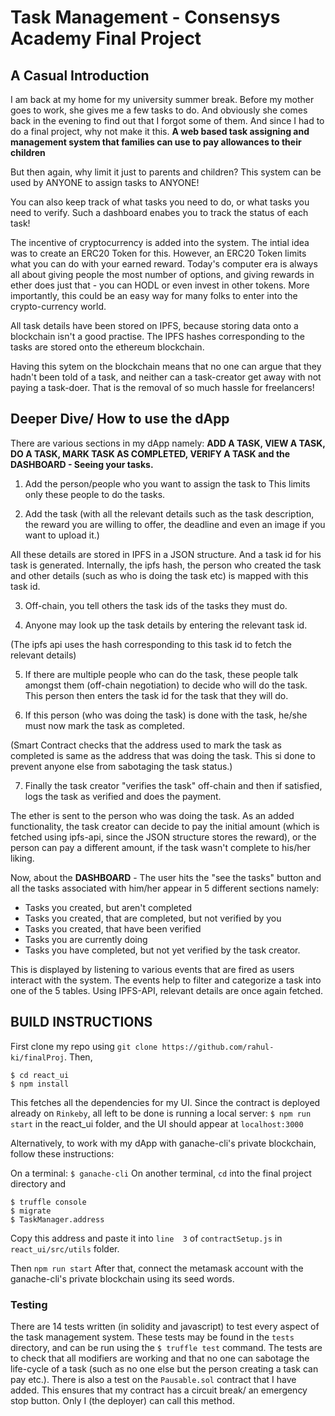 # Task Management - Consensys Academy Final Project

## A Casual Introduction
I am back at my home for my university summer break. Before my mother goes to work, she gives me a few tasks to do. And obviously she comes back in the evening to find out that I forgot some of them.  And since I had to do a final project, why not make it this. **A web based task assigning and management system that families can use to pay allowances to their children** 

But then again, why limit it just to parents and children? This system can be used by ANYONE to assign tasks to ANYONE!

You can also keep track of what tasks you need to do, or what tasks you need to verify. Such a dashboard enabes you to track the status of each task!

The incentive of cryptocurrency is added into the system. The intial idea was to create an ERC20 Token for this. However, an ERC20 Token limits what you can do with your earned reward. Today's computer era is always all about giving people the most number of options, and giving rewards in ether does just that - you can HODL or even invest in other tokens. More importantly, this could be an easy way for many folks to enter into the crypto-currency world.

All task details have been stored on IPFS, because storing data onto a blockchain isn't a good practise. The IPFS hashes corresponding to the tasks are stored onto the ethereum blockchain.

Having this sytem on the blockchain means that no one can argue that they hadn't been told of a task, and neither can a task-creator get away with not paying a task-doer. That is the removal of so much hassle for freelancers!

## Deeper Dive/ How to use the dApp
There are various sections in my dApp namely: **ADD A TASK, VIEW A TASK, DO A TASK, MARK TASK AS COMPLETED, VERIFY A TASK and the DASHBOARD - Seeing your tasks.**

1. Add the person/people who you want to assign the task to
This limits only these people to do the tasks.

2. Add the task (with all the relevant details such as the task description, the reward you are willing to offer, the deadline and even an image if you want to upload it.)

All these details are stored in IPFS in a JSON structure. And a task id for his task is generated. Internally, the ipfs hash, the person who created the task and other details (such as who is doing the task etc) is mapped with this task id. 

3. Off-chain, you tell others the task ids of the tasks they must do.

4. Anyone may look up the task details by entering the relevant task id. 

(The ipfs api uses the hash corresponding to this task id to fetch the relevant details)

5. If there are multiple people who can do the task, these people talk amongst them (off-chain negotiation) to decide who will do the task. This person then enters the task id for the task that they will do.

6.  If this person (who was doing the task) is done with the task, he/she must now mark the task as completed.

(Smart Contract checks that the address used to mark the task as completed is same as the address that was doing the task. This si done to prevent anyone else from sabotaging the task status.)

7. Finally the task creator "verifies the task" off-chain and then if satisfied, logs the task as verified and does the payment. 

The ether is sent to the person who was doing the task. As an added functionality, the task creator can decide to pay the initial amount (which is fetched using ipfs-api, since the JSON structure stores the reward), or the person can pay a different amount, if the task wasn't complete to his/her liking.

Now, about the **DASHBOARD** - The user hits the "see the tasks" button and all the tasks associated with him/her appear in 5 different sections namely:

- Tasks you created, but aren't completed
- Tasks you created, that are completed, but not verified by you
- Tasks you created, that have been verified
- Tasks you are currently doing
- Tasks you have completed, but not yet verified by the task creator.

This is displayed by listening to various events that are fired as users interact with the system. The events help to filter and categorize a task into one of the 5 tables. Using IPFS-API, relevant details are once again fetched.

## BUILD INSTRUCTIONS

First clone my repo using `git clone https://github.com/rahul-ki/finalProj`. Then,
``` 
$ cd react_ui
$ npm install
```
This fetches all the dependencies for my UI.
Since the contract is deployed already on `Rinkeby`, all left to be done is running a local server:
`$ npm run start` in the react_ui folder, and the UI should appear at `localhost:3000`

Alternatively, to work with my dApp with ganache-cli's private blockchain, follow these instructions:

On a terminal: `$ ganache-cli`
On another terminal, `cd` into the final project directory and 
``` 
$ truffle console
$ migrate
$ TaskManager.address
```
Copy this address and paste it into `line  3` of `contractSetup.js` in `react_ui/src/utils` folder.

Then `npm run start`
After that, connect the metamask account with the ganache-cli's private blockchain using its seed words.

### Testing
There are 14 tests written (in solidity and javascript) to test every aspect of the task management system. These tests may be found in the `tests` directory, and can be run using the `$ truffle test` command. The tests are to check that all modifiers are working and that no one can sabotage the life-cycle of a task (such as no one else but the person creating a task can pay etc.). There is also a test on the `Pausable.sol` contract that I have added. This ensures that my contract has a circuit break/ an emergency stop button. Only I (the deployer) can call this method.
